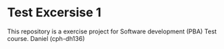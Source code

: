 # Test Excersise 1
This repository is a exercise project for Software development (PBA) Test course. Daniel (cph-dh136)
